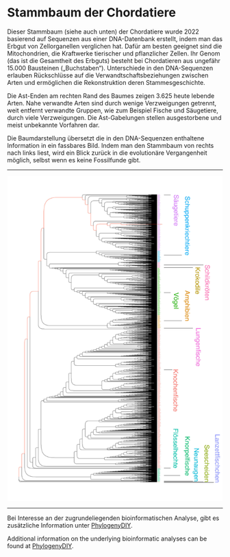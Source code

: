 # Stammbaum der Chordatiere

Dieser Stammbaum (siehe auch unten) der Chordatiere wurde 2022 basierend auf Sequenzen aus einer DNA-Datenbank erstellt, indem man das Erbgut von Zellorganellen verglichen hat. Dafür am besten geeignet sind die Mitochondrien, die Kraftwerke tierischer und pflanzlicher Zellen. Ihr Genom (das ist die Gesamtheit des Erbguts) besteht bei Chordatieren aus ungefähr 15.000 Bausteinen („Buchstaben“). Unterschiede in den DNA-Sequenzen erlauben Rückschlüsse auf die Verwandtschaftsbeziehungen zwischen Arten und ermöglichen die Rekonstruktion deren Stammesgeschichte.  

Die Ast-Enden am rechten Rand des Baumes zeigen 3.625 heute lebende Arten. Nahe verwandte Arten sind durch wenige Verzweigungen getrennt, weit entfernt verwandte Gruppen, wie zum Beispiel Fische und Säugetiere, durch viele Verzweigungen. Die Ast-Gabelungen stellen ausgestorbene und meist unbekannte Vorfahren dar.   

Die Baumdarstellung übersetzt die in den DNA-Sequenzen enthaltene Information in ein fassbares Bild. Indem man den Stammbaum von rechts nach links liest, wird ein Blick zurück in die evolutionäre Vergangenheit möglich, selbst wenn es keine Fossilfunde gibt.

* * *

![Baum](data/Tree_rect.jpg)

* * *

Bei Interesse an der zugrundeliegenden bioinformatischen Analyse, gibt es zusätzliche Information unter [PhylogenyDIY](https://github.com/nhmvienna/PhylogenyDIY/blob/main/README.md).

Additional information on the underlying bioinformatic analyses can be found at [PhylogenyDIY](https://github.com/nhmvienna/PhylogenyDIY/blob/main/README_en.md).
